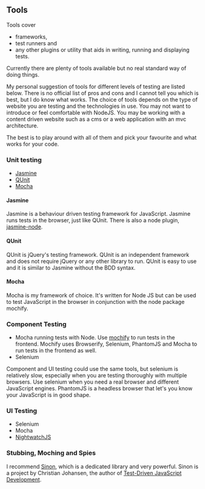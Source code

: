## Tools
Tools cover
- frameworks,
- test runners and
- any other plugins or utility that aids in writing, running and displaying tests.

Currently there are plenty of tools available but no real standard way of doing things.

My personal suggestion of tools for different levels of testing are listed below. There is no official list of pros and cons and I cannot tell you which is best, but I do know what works. The choice of tools depends on the type of website you are testing and the technologies in use. You may not want to introduce or feel comfortable with NodeJS. You may be working with a content driven website such as a cms or a web application with an mvc architecture.

The best is to play around with all of them and pick your favourite and what works for your code.

### Unit testing
- [Jasmine](http://jasmine.github.io/2.0/introduction.html)
- [QUnit](http://qunitjs.com/)
- [Mocha](http://visionmedia.github.io/mocha/)

#### Jasmine
Jasmine is a behaviour driven testing framework for JavaScript. Jasmine runs tests in the browser, just like QUnit. There is also a node plugin, [jasmine-node](https://github.com/mhevery/jasmine-node).

#### QUnit
QUnit is jQuery's testing framework. QUnit is an independent framework and does not require jQuery or any other library to run. QUnit is easy to use and it is similar to Jasmine without the BDD syntax.

#### Mocha
Mocha is my framework of choice. It's written for Node JS but can be used to test JavaScript in the browser in conjunction with the node package mochify.

### Component Testing
- Mocha running tests with Node. Use [mochify](https://www.npmjs.org/package/mochify) to run tests in the frontend. Mochify uses Browserify,  Selenium, PhantomJS and Mocha to run tests in the frontend as well.
- Selenium

Component and UI testing could use the same tools, but selenium is relatively slow, especially when you are testing thoroughly with multiple browsers. Use selenium when you need a real browser and different JavaScript engines. PhantomJS is a headless browser that let's you know your JavaScript is in good shape.

### UI Testing
- Selenium
- Mocha
- [NightwatchJS](http://nightwatchjs.org/)

### Stubbing, Moching and Spies
I recommend [Sinon](http://sinonjs.org/), which is a dedicated library and very powerful. Sinon is a project by Christian Johansen, the author of [Test-Driven JavaScript Development](http://tddjs.com/).


